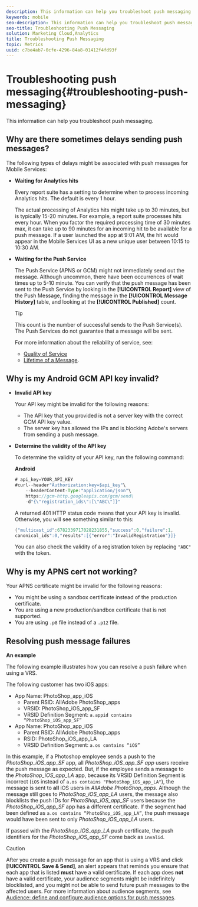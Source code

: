 ```yaml
---
description: This information can help you troubleshoot push messaging.
keywords: mobile
seo-description: This information can help you troubleshoot push messaging.
seo-title: Troubleshooting Push Messaging
solution: Marketing Cloud,Analytics
title: Troubleshooting Push Messaging
topic: Metrics
uuid: c7be4ab7-0cfe-4296-84a8-01412f4fd93f
---
```


# Troubleshooting push messaging{#troubleshooting-push-messaging}

This information can help you troubleshoot push messaging.

## Why are there sometimes delays sending push messages?

The following types of delays might be associated with push messages for Mobile Services:

* **Waiting for Analytics hits**
  
  Every report suite has a setting to determine when to process incoming Analytics hits. The default is every 1 hour. 
  
    The actual processing of Analytics hits might take up to 30 minutes, but is typically 15-20 minutes. For example, a report suite processes hits every hour. When you factor the required processing time of 30 minutes max, it can take up to 90 minutes for an incoming hit to be available for a push message. If a user launched the app at 9:01 AM, the hit would appear in the Mobile Services UI as a new unique user between 10:15 to 10:30 AM.  

* **Waiting for the Push Service** 
  
  The Push Service (APNS or GCM) might not immediately send out the message. Although uncommon, there have been occurrences of wait times up to 5-10 minute. You can verify that the push message has been sent to the Push Service by looking in the **[!UICONTROL Report]** view of the Push Message, finding the message in the **[!UICONTROL Message History]** table, and looking at the **[!UICONTROL Published]** count. 
  
  >[!TIP]
  >
  >This count is the number of successful sends to the Push Service(s). The Push Services do not guarantee that a message will be sent. 

  For more information about the reliability of service, see:

  * [Quality of Service](https://developer.apple.com/library/content/documentation/NetworkingInternet/Conceptual/RemoteNotificationsPG/APNSOverview.html#//apple_ref/doc/uid/TP40008194-CH8-SW5l) 
  * [Lifetime of a Message](https://developers.google.com/cloud-messaging/concept-options#lifetime).

## Why is my Android GCM API key invalid?

* **Invalid API key**
  
  Your API key might be invalid for the following reasons: 
  
  * The API key that you provided is not a server key with the correct GCM API key value.
  * The server key has allowed the IPs and is blocking Adobe's servers from sending a push message. 
  
* **Determine the validity of the API key**
  
    To determine the validity of your API key, run the following command: 

    **Android** 

    ```java
    # api_key=YOUR_API_KEY
    #curl--header"Authorization:key=$api_key"\
        --headerContent-Type:"application/json"\ 
        https://gcm-http.googleapis.com/gcm/send\
        -d"{\"registration_ids\":[\"ABC\"]}"
    ```

    A returned 401 HTTP status code means that your API key is invalid. Otherwise, you will see something similar to this: 

    ```java
    {"multicast_id":6782339717028231855,"success":0,"failure":1,
    canonical_ids":0,"results":[{"error":"InvalidRegistration"}]}
    ```

  You can also check the validity of a registration token by replacing `"ABC"` with the token.

## Why is my APNS cert not working?

Your APNS certificate might be invalid for the following reasons:
  
* You might be using a sandbox certificate instead of the production certificate.  
* You are using a new production/sandbox certificate that is not supported.  
* You are using `.p8` file instead of a `.p12` file.

## Resolving push message failures

**An example**
  
The following example illustrates how you can resolve a push failure when using a VRS. 
  
The following customer has two iOS apps:

* App Name: PhotoShop_app_iOS
  * Parent RSID: AllAdobe PhotoShop_apps
  * VRSID: PhotoShop_iOS_app_SF
  * VRSID Definition Segment: `a.appid contains “PhotoShop_iOS_app_SF”`
* App Name: PhotoShop_app_iOS 
  * Parent RSID: AllAdobe PhotoShop_apps  
  * RSID: PhotoShop_iOS_app_LA 
  * VRSID Definition Segment: `a.os contains “iOS”`

In this example, if a Photoshop employee sends a push to the *PhotoShop_iOS_app_SF* app, all *PhotoShop_iOS_app_SF app* users receive the push message as expected. But, if the employee sends a message to the *PhotoShop_iOS_app_LA* app, because its VRSID Definition Segment is incorrect (`iOS` instead of `a.os contains "PhotoShop_iOS_app_LA"`), the message is sent to **all** iOS users in *AllAdobe PhotoShop_apps*. Although the message still goes to *PhotoShop_iOS_app_LA* users, the message also blocklists the push IDs for *PhotoShop_iOS_app_SF* users because the *PhotoShop_iOS_app_SF* app has a different certificate. If the segment had been defined as `a.os contains “PhotoShop_iOS_app_LA”`, the push message would have been sent to only *PhotoShop_iOS_app_LA* users. 
  
If passed with the *PhotoShop_IOS_app_LA* push certificate, the push identifiers for the *PhotoShop_iOS_app_SF* come back as `invalid`.
  
>[!CAUTION]
>
>After you create a push message for an app that is using a VRS and click **[!UICONTROL Save & Send]**, an alert appears that reminds you ensure that each app that is listed **must** have a valid certificate. If each app does **not** have a valid certificate, your audience segments might be indefinitely blocklisted, and you might not be able to send future push messages to the affected users. For more information about audience segments, see [Audience: define and configure audience options for push messages](/help/using/in-app-messaging/t-create-push-message/c-audience-push-message.md). 
